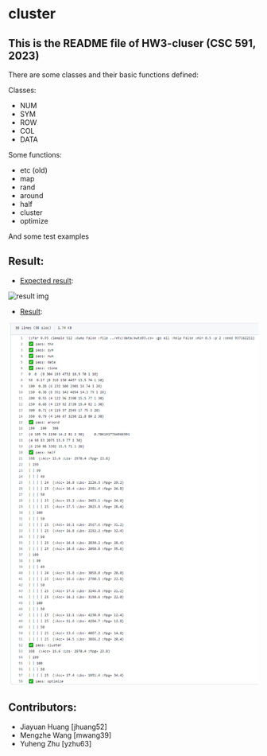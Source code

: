 # cluster

## This is the README file of HW3-cluser (CSC 591, 2023)
There are some classes and their basic functions defined:

Classes:
* NUM
* SYM
* ROW
* COL
* DATA

Some functions:
* etc (old)
* map
* rand
* around
* half
* cluster
* optimize

And some test examples

## Result:
* [Expected result](https://github.com/timm/tested/blob/main/etc/out/cluster.out):

![result img]()

* [Result](https://github.com/yzhu27/cluster/blob/main/etc/out/cluster.out):

![result img](./etc/images/result.png)


## Contributors:
* Jiayuan Huang [jhuang52]
* Mengzhe Wang [mwang39]
* Yuheng Zhu [yzhu63]
